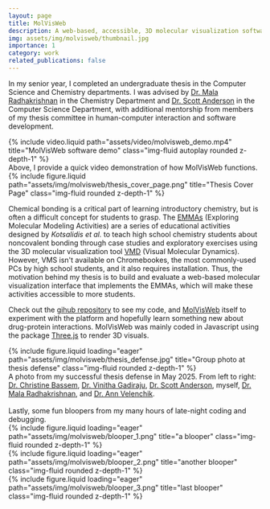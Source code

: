 ```yaml
---
layout: page
title: MolVisWeb
description: A web-based, accessible, 3D molecular visualization software platform to increase access to STEM education. 
img: assets/img/molvisweb/thumbnail.jpg
importance: 1
category: work
related_publications: false
---
```


In my senior year, I completed an undergraduate thesis in the Computer Science and Chemistry departments. I was advised by <a href="https://www.wellesley.edu/people/mala-radhakrishnan">Dr. Mala Radhakrishnan</a> in the Chemistry Department and <a href="https://www.wellesley.edu/people/scott-anderson">Dr. Scott Anderson</a> in the Computer Science Department, with additional mentorship from members of my thesis committee in human-computer interaction and software development. 

<div class="row justify-content-sm-center">
  <div class="col-sm-8 mt-3 mt-md-0">
    {% include video.liquid path="assets/video/molvisweb_demo.mp4" title="MolVisWeb software demo" class="img-fluid autoplay rounded z-depth-1" %}
    <div class="caption">
        Above, I provide a quick video demonstration of how MolVisWeb functions.
    </div>
  </div>
  <div class="col-sm-4 mt-3 mt-md-0">
    {% include figure.liquid path="assets/img/molvisweb/thesis_cover_page.png" title="Thesis Cover Page" class="img-fluid rounded z-depth-1" %}
  </div>
</div>

Chemical bonding is a critical part of learning introductory chemistry, but is often a difficult concept for students to grasp. The <a href="https://pubs.acs.org/doi/full/10.1021/acs.jchemed.4c00036">EMMAs</a> (Exploring Molecular Modeling Activities) are a series of educational activities designed by <i>Kotsalidis et al.</i> to teach high school chemistry students about noncovalent bonding through case studies and exploratory exercises using the 3D molecular visualization tool <a href="https://www.ks.uiuc.edu/Research/vmd/">VMD</a> (Visual Molecular Dynamics). However, VMS isn't available on Chromebookes, the most commonly-used PCs by high school students, and it also requires installation. Thus, the motivation behind my thesis is to build and evaluate a web-based molecular visualization interface that implements the EMMAs, which will make these activities accessible to more students.

Check out the <a href="https://github.com/maya-mau/molvisweb_thesis_version">gihub repository</a> to see my code, and <a href="https://maya-mau.github.io/molvisweb_thesis_version/">MolVisWeb</a> itself to experiment with the platform and hopefully learn something new about drug-protein interactions. MolVisWeb was mainly coded in Javascript using the package <a href="https://threejs.org/">Three.js</a> to render 3D visuals. 


<div class="row">
    <div class="col-sm-8 mt-3 mt-md-0">
        {% include figure.liquid loading="eager" path="assets/img/molvisweb/thesis_defense.jpg" title="Group photo at thesis defense" class="img-fluid rounded z-depth-1" %}
    </div>
    <div class="caption col-sm-4">
        A photo from my successful thesis defense in May 2025. From left to right: <a href="https://cs.wellesley.edu/~cbassem/">Dr. Christine Bassem</a>, <a href="https://www.wellesley.edu/people/vinitha-gadiraju">Dr. Vinitha Gadiraju</a>, <a href="https://www.wellesley.edu/people/scott-anderson">Dr. Scott Anderson</a>, myself, <a href="https://www.wellesley.edu/people/mala-radhakrishnan">Dr. Mala Radhakrishnan</a>, and <a href="https://www.wellesley.edu/people/ann-velenchik">Dr. Ann Velenchik</a>. 
    </div>
</div>

<br>
Lastly, some fun bloopers from my many hours of late-night coding and debugging. 

<div class="row">
    <div class="col-sm mt-3 mt-md-0">
        {% include figure.liquid loading="eager" path="assets/img/molvisweb/blooper_1.png" title="a blooper" class="img-fluid rounded z-depth-1" %}
    </div>
    <div class="col-sm mt-3 mt-md-0">
        {% include figure.liquid loading="eager" path="assets/img/molvisweb/blooper_2.png" title="another blooper" class="img-fluid rounded z-depth-1" %}
    </div>
    <div class="col-sm mt-3 mt-md-0">
        {% include figure.liquid loading="eager" path="assets/img/molvisweb/blooper_3.png" title="last blooper" class="img-fluid rounded z-depth-1" %}
    </div>
</div>
